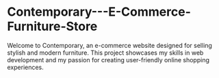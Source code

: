 # Contemporary---E-Commerce-Furniture-Store
Welcome to Contemporary, an e-commerce website designed for selling stylish and modern furniture. This project showcases my skills in web development and my passion for creating user-friendly online shopping experiences.
